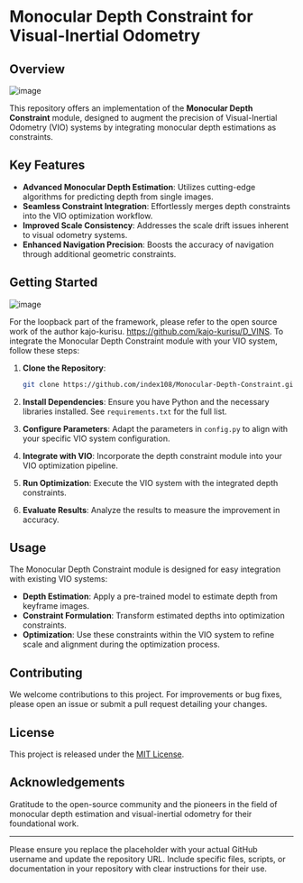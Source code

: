 # Monocular Depth Constraint for Visual-Inertial Odometry

## Overview
![image](https://github.com/INDEX108/VINS_monodepth_constrain/assets/53263493/5275c09f-7712-4e1e-8422-089c23b61061)

This repository offers an implementation of the **Monocular Depth Constraint** module, designed to augment the precision of Visual-Inertial Odometry (VIO) systems by integrating monocular depth estimations as constraints.

## Key Features

- **Advanced Monocular Depth Estimation**: Utilizes cutting-edge algorithms for predicting depth from single images.
- **Seamless Constraint Integration**: Effortlessly merges depth constraints into the VIO optimization workflow.
- **Improved Scale Consistency**: Addresses the scale drift issues inherent to visual odometry systems.
- **Enhanced Navigation Precision**: Boosts the accuracy of navigation through additional geometric constraints.

## Getting Started
![image](https://github.com/INDEX108/VINS_monodepth_constrain/assets/53263493/c817b596-4cea-4f32-9f97-cb6511732866)

For the loopback part of the framework, please refer to the open source work of the author kajo-kurisu. https://github.com/kajo-kurisu/D_VINS.
To integrate the Monocular Depth Constraint module with your VIO system, follow these steps:

1. **Clone the Repository**:
   ```sh
   git clone https://github.com/index108/Monocular-Depth-Constraint.git
   ```

2. **Install Dependencies**: Ensure you have Python and the necessary libraries installed. See `requirements.txt` for the full list.

3. **Configure Parameters**: Adapt the parameters in `config.py` to align with your specific VIO system configuration.

4. **Integrate with VIO**: Incorporate the depth constraint module into your VIO optimization pipeline.

5. **Run Optimization**: Execute the VIO system with the integrated depth constraints.

6. **Evaluate Results**: Analyze the results to measure the improvement in accuracy.

## Usage

The Monocular Depth Constraint module is designed for easy integration with existing VIO systems:

- **Depth Estimation**: Apply a pre-trained model to estimate depth from keyframe images.
- **Constraint Formulation**: Transform estimated depths into optimization constraints.
- **Optimization**: Use these constraints within the VIO system to refine scale and alignment during the optimization process.

## Contributing

We welcome contributions to this project. For improvements or bug fixes, please open an issue or submit a pull request detailing your changes.

## License

This project is released under the [MIT License](LICENSE).

## Acknowledgements

Gratitude to the open-source community and the pioneers in the field of monocular depth estimation and visual-inertial odometry for their foundational work.

---

Please ensure you replace the placeholder with your actual GitHub username and update the repository URL. Include specific files, scripts, or documentation in your repository with clear instructions for their use.

